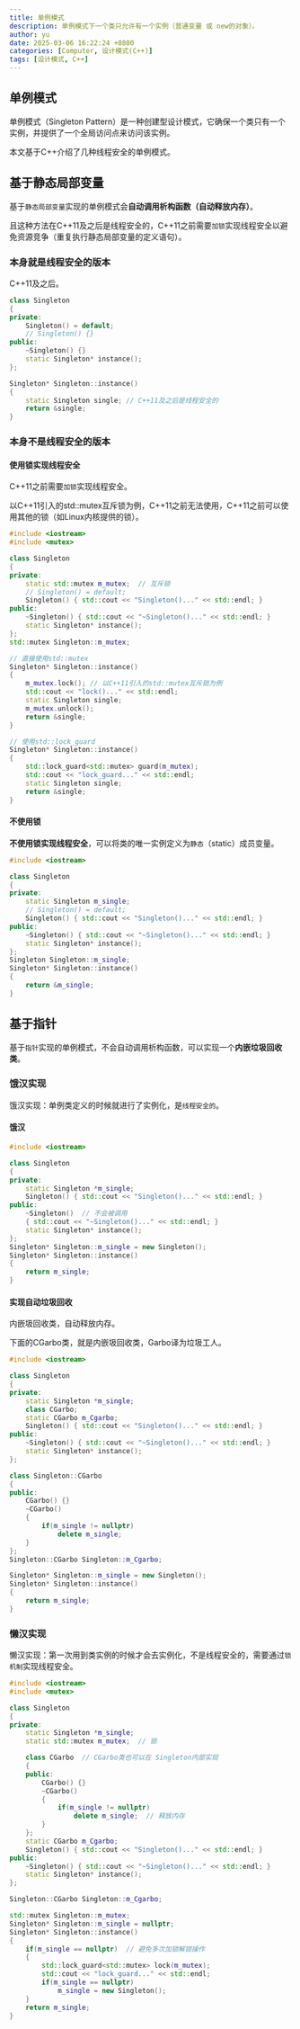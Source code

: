 ```yaml
---
title: 单例模式
description: 单例模式下一个类只允许有一个实例（普通变量 或 new的对象）。
author: yu
date: 2025-03-06 16:22:24 +0800
categories: [Computer, 设计模式(C++)]
tags: [设计模式, C++]
---
```


## 单例模式
单例模式（Singleton Pattern）是一种创建型设计模式，它确保一个类只有一个实例，并提供了一个全局访问点来访问该实例。

本文基于C++介绍了几种线程安全的单例模式。

## 基于静态局部变量

基于`静态局部变量`实现的单例模式会**自动调用析构函数（自动释放内存）**。

且这种方法在C++11及之后是线程安全的，C++11之前需要`加锁`实现线程安全以避免资源竞争（重复执行静态局部变量的定义语句）。

### 本身就是线程安全的版本

C++11及之后。
```cpp
class Singleton
{
private:
    Singleton() = default;
    // Singleton() {}
public:
    ~Singleton() {}
    static Singleton* instance();
};

Singleton* Singleton::instance()
{
    static Singleton single; // C++11及之后是线程安全的
    return &single;
}
```

### 本身不是线程安全的版本

#### 使用锁实现线程安全

C++11之前需要`加锁`实现线程安全。

以C++11引入的std::mutex互斥锁为例，C++11之前无法使用，C++11之前可以使用其他的锁（如Linux内核提供的锁）。

```cpp
#include <iostream>
#include <mutex>

class Singleton
{
private:
    static std::mutex m_mutex;  // 互斥锁
    // Singleton() = default;
    Singleton() { std::cout << "Singleton()..." << std::endl; }
public:
    ~Singleton() { std::cout << "~Singleton()..." << std::endl; }
    static Singleton* instance();
};
std::mutex Singleton::m_mutex;

// 直接使用std::mutex
Singleton* Singleton::instance()
{
    m_mutex.lock(); // 以C++11引入的std::mutex互斥锁为例
    std::cout << "lock()..." << std::endl;
    static Singleton single;
    m_mutex.unlock();
    return &single;
}

// 使用std::lock_guard
Singleton* Singleton::instance()
{
    std::lock_guard<std::mutex> guard(m_mutex);
    std::cout << "lock_guard..." << std::endl;
    static Singleton single;
    return &single;
}
```

#### 不使用锁

**不使用锁实现线程安全**，可以将类的唯一实例定义为`静态`（static）成员变量。

```cpp
#include <iostream>

class Singleton
{
private:
    static Singleton m_single;
    // Singleton() = default;
    Singleton() { std::cout << "Singleton()..." << std::endl; }
public:
    ~Singleton() { std::cout << "~Singleton()..." << std::endl; }
    static Singleton* instance();
};
Singleton Singleton::m_single;
Singleton* Singleton::instance()
{
    return &m_single;
}
```

## 基于指针

基于`指针`实现的单例模式，不会自动调用析构函数，可以实现一个**内嵌垃圾回收类**。

### 饿汉实现

饿汉实现：单例类定义的时候就进行了实例化，是`线程安全的`。

#### 饿汉
```cpp
#include <iostream>

class Singleton
{
private:
    static Singleton *m_single;
    Singleton() { std::cout << "Singleton()..." << std::endl; }
public:
    ~Singleton()  // 不会被调用
    { std::cout << "~Singleton()..." << std::endl; }
    static Singleton* instance();
};
Singleton* Singleton::m_single = new Singleton();
Singleton* Singleton::instance()
{
    return m_single;
}
```

#### 实现自动垃圾回收

内嵌圾回收类，自动释放内存。

下面的CGarbo类，就是内嵌圾回收类，Garbo译为垃圾工人。
```cpp
#include <iostream>

class Singleton
{
private:
    static Singleton *m_single;
    class CGarbo;
    static CGarbo m_Cgarbo;
    Singleton() { std::cout << "Singleton()..." << std::endl; }
public:
    ~Singleton() { std::cout << "~Singleton()..." << std::endl; }
    static Singleton* instance();
};

class Singleton::CGarbo
{
public:
    CGarbo() {}
    ~CGarbo()
    {
        if(m_single != nullptr)
            delete m_single;
    }
};
Singleton::CGarbo Singleton::m_Cgarbo;

Singleton* Singleton::m_single = new Singleton();
Singleton* Singleton::instance()
{
    return m_single;
}
```

### 懒汉实现

懒汉实现：第一次用到类实例的时候才会去实例化，不是线程安全的，需要通过`锁机制`实现线程安全。
```cpp
#include <iostream>
#include <mutex>

class Singleton
{
private:
    static Singleton *m_single;
    static std::mutex m_mutex;  // 锁

    class CGarbo  // CGarbo类也可以在 Singleton内部实现
    {
    public:
        CGarbo() {}
        ~CGarbo()
        {
            if(m_single != nullptr)
                delete m_single;  // 释放内存
        }
    };
    static CGarbo m_Cgarbo;
    Singleton() { std::cout << "Singleton()..." << std::endl; }
public:
    ~Singleton() { std::cout << "~Singleton()..." << std::endl; }
    static Singleton* instance();
};

Singleton::CGarbo Singleton::m_Cgarbo;

std::mutex Singleton::m_mutex;
Singleton* Singleton::m_single = nullptr;
Singleton* Singleton::instance()
{
    if(m_single == nullptr)  // 避免多次加锁解锁操作
    {
        std::lock_guard<std::mutex> lock(m_mutex);
        std::cout << "lock_guard..." << std::endl;
        if(m_single == nullptr)
            m_single = new Singleton();
    }
    return m_single;
}
```
